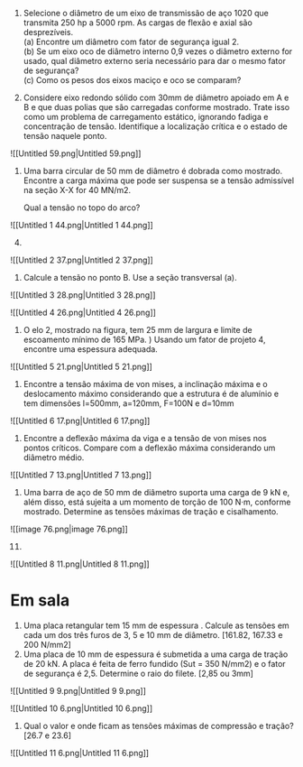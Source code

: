 1. Selecione o diâmetro de um eixo de transmissão de aço 1020 que transmita 250 hp a 5000 rpm. As cargas de flexão e axial são desprezíveis.  
    (a) Encontre um diâmetro com fator de segurança igual 2.  
    (b) Se um eixo oco de diâmetro interno 0,9 vezes o diâmetro externo for usado, qual diâmetro externo seria necessário para dar o mesmo fator de segurança?  
    (c) Como os pesos dos eixos maciço e oco se comparam?

1. Considere eixo redondo sólido com 30mm de diâmetro apoiado em A e B e que duas polias que são carregadas conforme mostrado. Trate isso como um problema de carregamento estático, ignorando fadiga e concentração de tensão. Identifique a localização crítica e o estado de tensão naquele ponto.

![[Untitled 59.png|Untitled 59.png]]

1. Uma barra circular de 50 mm de diâmetro é dobrada como mostrado. Encontre a carga máxima que pode ser suspensa se a tensão admissível na seção X-X for 40 MN/m2.
    
    Qual a tensão no topo do arco?
    

![[Untitled 1 44.png|Untitled 1 44.png]]

4.

![[Untitled 2 37.png|Untitled 2 37.png]]

1. Calcule a tensão no ponto B. Use a seção transversal (a).  
    

![[Untitled 3 28.png|Untitled 3 28.png]]

![[Untitled 4 26.png|Untitled 4 26.png]]

1. O elo 2, mostrado na figura, tem 25 mm de largura e limite de escoamento mínimo de 165 MPa. ) Usando um fator de projeto 4, encontre uma espessura adequada.

![[Untitled 5 21.png|Untitled 5 21.png]]

1. Encontre a tensão máxima de von mises, a inclinação máxima e o deslocamento máximo considerando que a estrutura é de alumínio e tem dimensões l=500mm, a=120mm, F=100N e d=10mm

![[Untitled 6 17.png|Untitled 6 17.png]]

1. Encontre a deflexão máxima da viga e a tensão de von mises nos pontos críticos. Compare com a deflexão máxima considerando um diâmetro médio.

![[Untitled 7 13.png|Untitled 7 13.png]]

1. Uma barra de aço de 50 mm de diâmetro suporta uma carga de 9 kN e, além disso, está sujeita a um momento de torção de 100 N·m, conforme mostrado. Determine as tensões máximas de tração e cisalhamento.

![[image 76.png|image 76.png]]

11.

  

![[Untitled 8 11.png|Untitled 8 11.png]]

  

# Em sala

1. Uma placa retangular tem 15 mm de espessura . Calcule as tensões em cada um dos três furos de 3, 5 e 10 mm de diâmetro. [161.82, 167.33 e 200 N/mm2]
2. Uma placa de 10 mm de espessura é submetida a uma carga de tração de 20 kN. A placa é feita de ferro fundido (Sut = 350 N/mm2) e o fator de segurança é 2,5. Determine o raio do filete. [2,85 ou 3mm]

![[Untitled 9 9.png|Untitled 9 9.png]]

![[Untitled 10 6.png|Untitled 10 6.png]]

1. Qual o valor e onde ficam as tensões máximas de compressão e tração?[26.7 e 23.6]

![[Untitled 11 6.png|Untitled 11 6.png]]